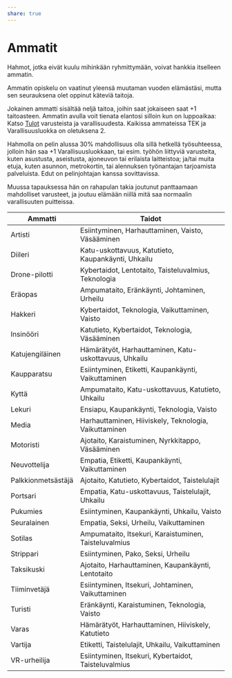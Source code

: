 ```yaml
---
share: true
---
```

# Ammatit
Hahmot, jotka eivät kuulu mihinkään ryhmittymään, voivat hankkia itselleen ammatin.

Ammatin opiskelu on vaatinut yleensä muutaman vuoden elämästäsi, mutta sen seurauksena olet oppinut käteviä taitoja.

Jokainen ammatti sisältää neljä taitoa, joihin saat jokaiseen saat +1 taitoasteen. Ammatin avulla voit tienata elantosi silloin kun on luppoaikaa: Katso [Tulot](../04-Varusteet/index.md#Tulot) varusteista ja varallisuudesta. Kaikissa ammateissa TEK ja Varallisuusluokka on oletuksena 2.

Hahmolla on pelin alussa 30% mahdollisuus olla sillä hetkellä työsuhteessa, jolloin hän saa +1 Varallisuusluokkaan, tai esim. työhön liittyviä varusteita, kuten asustusta, aseistusta, ajoneuvon tai erilaista laitteistoa; ja/tai muita etuja, kuten asunnon, metrokortin, tai alennuksen työnantajan tarjoamista palveluista. Edut on pelinjohtajan kanssa sovittavissa.

Muussa tapauksessa hän on rahapulan takia joutunut panttaamaan mahdolliset varusteet, ja joutuu elämään niillä mitä saa normaalin varallisuuten puitteissa.

| Ammatti            | Taidot                                                |
|--------------------|-------------------------------------------------------|
| Artisti            | Esiintyminen, Harhauttaminen, Vaisto, Väsääminen      |
| Diileri            | Katu-uskottavuus, Katutieto, Kaupankäynti, Uhkailu    |
| Drone-pilotti      | Kybertaidot, Lentotaito, Taisteluvalmius, Teknologia  |
| Eräopas            | Ampumataito, Eränkäynti, Johtaminen, Urheilu          |
| Hakkeri            | Kybertaidot, Teknologia, Vaikuttaminen, Vaisto        |
| Insinööri          | Katutieto, Kybertaidot, Teknologia, Väsääminen        |
| Katujengiläinen    | Hämärätyöt, Harhauttaminen, Katu-uskottavuus, Uhkailu |
| Kaupparatsu        | Esiintyminen, Etiketti, Kaupankäynti, Vaikuttaminen   |
| Kyttä              | Ampumataito, Katu-uskottavuus, Katutieto, Uhkailu     |
| Lekuri             | Ensiapu, Kaupankäynti, Teknologia, Vaisto             |
| Media              | Harhauttaminen, Hiiviskely, Teknologia, Vaikuttaminen |
| Motoristi          | Ajotaito, Karaistuminen, Nyrkkitappo, Väsääminen      |
| Neuvottelija       | Empatia, Etiketti, Kaupankäynti, Vaikuttaminen        |
| Palkkionmetsästäjä | Ajotaito, Katutieto, Kybertaidot, Taistelulajit       |
| Portsari           | Empatia, Katu-uskottavuus, Taistelulajit, Uhkailu     |
| Pukumies           | Esiintyminen, Kaupankäynti, Uhkailu, Vaisto           |
| Seuralainen        | Empatia, Seksi, Urheilu, Vaikuttaminen                |
| Sotilas            | Ampumataito, Itsekuri, Karaistuminen, Taisteluvalmius |
| Strippari          | Esiintyminen, Pako, Seksi, Urheilu                    |
| Taksikuski         | Ajotaito, Harhauttaminen, Kaupankäynti, Lentotaito    |
| Tiiminvetäjä       | Esiintyminen, Itsekuri, Johtaminen, Vaikuttaminen     |
| Turisti            | Eränkäynti, Karaistuminen, Teknologia, Vaisto         |
| Varas              | Hämärätyöt, Harhauttaminen, Hiiviskely, Katutieto     |
| Vartija            | Etiketti, Taistelulajit, Uhkailu, Vaikuttaminen       |
| VR-urheilija       | Esiintyminen, Itsekuri, Kybertaidot, Taisteluvalmius  |
